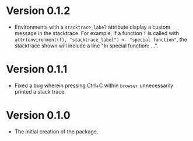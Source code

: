 # Version 0.1.2

  * Environments with a `stacktrace_label` attribute display a custom
    message in the stacktrace. For example, if a function `f` is called
    with `attr(environment(f), "stacktrace_label") <- "special function"`,
    the stacktrace shown will include a line "In special function: ...".

# Version 0.1.1

  * Fixed a bug wherein pressing Ctrl+C within `browser` unnecessarily printed 
    a stack trace.

# Version 0.1.0

  * The initial creation of the package. 
